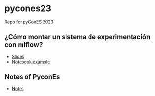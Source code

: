 # pycones23

Repo for pyConES 2023

## ¿Cómo montar un sistema de experimentación con mlflow?

- [Slides](./slides/)
- [Notebook example](./code/test-ml-flow.ipynb)

## Notes of PyconEs

- [Notes](./notes/)
